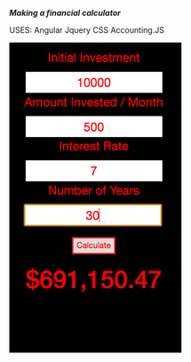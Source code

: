 ***Making a financial calculator***

USES:
Angular
Jquery
CSS
Accounting.JS

![screenshot](shot.png)